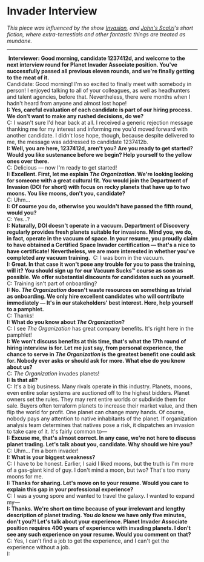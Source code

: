 # Invader Interview

*This piece was influenced by the show [Invasion](https://en.wikipedia.org/wiki/Invasion_(2021_TV_series)), and [John's Scalzi](https://en.wikipedia.org/wiki/John_Scalzi)'s short fiction, where extra-terrestials and other fantastic things are treated as mundane.*

---

​	**Interviewer: Good morning, candidate 1237412d, and welcome to the next interview round for Planet Invader Associate position. You've successfully passed all previous eleven rounds, and we're finally getting to the meat of it.**  
​	Candidate: Good morning! I'm so excited to finally meet with somebody in person! I enjoyed talking to all of your colleagues, as well as headhunters and talent agencies, before that. Nevertheless, there were months when I hadn't heard from anyone and almost lost hope!  
​	**I: Yes, careful evaluation of each candidate is part of our hiring process. We don't want to make any rushed decisions, do we?**  
​	C: I wasn't sure I'd hear back at all. I received a generic rejection message thanking me for my interest and informing me you'd moved forward with another candidate. I didn't lose hope, though, because despite delivered to me, the message was addressed to candidate 1237412b.  
​	**I: Well, you are here, 1237412d, aren't you? Are you ready to get started? Would you like sustenance before we begin? Help yourself to the yellow ones over there.**  
​	C: Delicious — now I'm ready to get started!  
​	**I: Excellent. First, let me explain *The Organization*. We're looking looking for someone with a great cultural fit. You would join the Department of Invasion (DOI for short) with focus on rocky planets that have up to two moons. You like moons, don't you, candidate?**  
​	C: Uhm…  
​	**I: Of course you do, otherwise you wouldn't have passed the fifth round, would you?**  
​	C: Yes…?  
​	**I: Naturally, DOI doesn't operate in a vacuum. Department of Discovery regularly provides fresh planets suitable for invasions. Mind you, we do, in fact, operate in the vacuum of space. In your resume, you proudly claim to have obtained a Certified Space Invader certification — that's a nice to have certificate! Nevertheless, we are more interested in whether you've completed any vacuum training.**
​	C: I was born in the vacuum.  
​	**I: Great. In that case it won't pose any trouble for you to pass the training, will it? You should sign up for our Vacuum Sucks™ course as soon as possible. We offer substantial discounts for candidates such as yourself.**  
​	C: Training isn't part of onboarding?  
​	**I: No. *The Organization* doesn't waste resources on something as trivial as onboarding. We only hire excellent candidates who will contribute immediately — It's in our stakeholders' best interest. Here, help yourself to a pamphlet.**  
​	C: Thanks!  
​	**I: What do you know about *The Organization*?**  
​	C: I see *The Organization* has great company benefits. It's right here in the pamphlet!  
​	**I: We won't discuss benefits at this time, that's what the 17th round of hiring interview is for. Let me just say, from personal experience, the chance to serve in *The Organization* is the greatest benefit one could ask for. Nobody ever asks or should ask for more. What else do you know about us?**  
​	C: *The Organization* invades planets!  
​	**I: Is that all?**  
​	C: It's a big business. Many rivals operate in this industry. Planets, moons, even entire solar systems are auctioned off to the highest bidders. Planet owners set the rules. They may rent entire worlds or subdivide them for sale. Buyers often terraform planets to increase their market value, and then flip the world for profit. One planet can change many hands. Of course, nobody pays any attention to native inhabitants of the planet. If organization analysis team determines that natives pose a risk, it dispatches an invasion to take care of it. It's fairly common to—  
​	**I: Excuse me, that's almost correct. In any case, we're not here to discuss planet trading. Let's talk about you, candidate. Why should we hire you?**  
​	C: Uhm… I'm a born invader!  
​	**I: What is your biggest weakness?**  
​	C: I have to be honest. Earlier, I said I liked moons, but the truth is I'm more of a gas-giant kind of guy. I don't mind a moon, but two? That's too many moons for me.  
​	**I: Thanks for sharing. Let's move on to your resume. Would you care to explain this gap in your professional experience?**  
​	C: I was a young spore and wanted to travel the galaxy. I wanted to expand my—  
​	**I: Thanks. We're short on time because of your irrelevant and lengthy description of planet trading. You *do* know we have only five minutes, don't you?! Let's talk about your experience. Planet Invader Associate position requires 400 years of experience with invading planets. I don't see any such experience on your resume. Would you comment on that?**  
​	C: Yes, I can't find a job to get the experience, and I can't get the experience without a job.  
​	I:    

